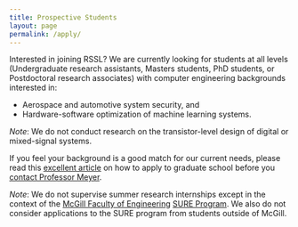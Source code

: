```yaml
---
title: Prospective Students
layout: page
permalink: /apply/
---
```


Interested in joining RSSL? We are currently looking for students at all levels (Undergraduate research assistants, Masters students, PhD students, or Postdoctoral research associates) with computer engineering backgrounds interested in:

- Aerospace and automotive system security, and
- Hardware-software optimization of machine learning systems.

_Note_: We do not conduct research on the transistor-level design of digital or mixed-signal systems.

If you feel your background is a good match for our current needs, please read this [excellent article](http://matt.might.net/articles/how-to-apply-and-get-in-to-graduate-school-in-science-mathematics-engineering-or-computer-science/) on how to apply to graduate school before you [contact Professor Meyer](mailto:brett.meyer@mcgill.ca).

<!-- 
1. Apply to McGill University, and indicate ICS as your preferred research area.
2. [Email Professor Meyer](mailto:brett.meyer@mcgill.ca) and indicate (a) your McGill ID, (b) how your research interests relate to our needs, and (c) any relevant background or expertise you presently have.
-->

_Note_: We do not supervise summer research internships except in the context of the [McGill Faculty of Engineering](https://www.mcgill.ca/engineering) [SURE Program](https://www.mcgill.ca/engineering/students/undergraduate/research).
We also do not consider applications to the SURE program from students outside of McGill.
